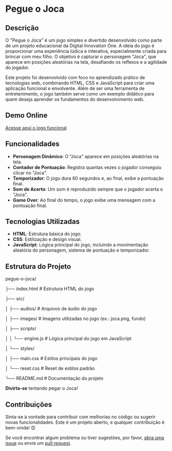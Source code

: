 # Pegue o Joca

## Descrição

O "Pegue o Joca" é um jogo simples e divertido desenvolvido como parte de um projeto educacional da Digital Innovation One. A ideia do jogo é proporcionar uma experiência lúdica e interativa, especialmente criada para brincar com meu filho. O objetivo é capturar o personagem "Joca", que aparece em posições aleatórias na tela, desafiando os reflexos e a agilidade do jogador.

Este projeto foi desenvolvido com foco no aprendizado prático de tecnologias web, combinando HTML, CSS e JavaScript para criar uma aplicação funcional e envolvente. Além de ser uma ferramenta de entretenimento, o jogo também serve como um exemplo didático para quem deseja aprender os fundamentos do desenvolvimento web.

## Demo Online
[Acesse aqui o jogo funcional](https://brucsa.github.io/pegue-o-joca/)

## Funcionalidades

* **Personagem Dinâmico**: O "Joca" aparece em posições aleatórias na tela.
* **Contador de Pontuação**: Registra quantas vezes o jogador conseguiu clicar no "Joca".
* **Temporizador**: O jogo dura 60 segundos e, ao final, exibe a pontuação final.
* **Som de Acerto**: Um som é reproduzido sempre que o jogador acerta o "Joca".
* **Game Over**: Ao final do tempo, o jogo exibe uma mensagem com a pontuação final.

## Tecnologias Utilizadas

* **HTML**: Estrutura básica do jogo.
* **CSS**: Estilização e design visual.
* **JavaScript**: Lógica principal do jogo, incluindo a movimentação aleatória do personagem, sistema de pontuação e temporizador.

## Estrutura do Projeto
pegue-o-joca/

├── index.html          # Estrutura HTML do jogo

├── src/

│   ├── audios/         # Arquivos de áudio do jogo

│   ├── images/         # Imagens utilizadas no jogo (ex.: joca.png, fundo)

│   ├── scripts/

│   │   └── engine.js   # Lógica principal do jogo em JavaScript

│   └── styles/

│       ├── main.css    # Estilos principais do jogo

│       └── reset.css   # Reset de estilos padrão

└── README.md           # Documentação do projeto

**Divirta-se** tentando pegar o Joca!

## Contribuições

Sinta-se à vontade para contribuir com melhorias no código ou sugerir novas funcionalidades. Este é um projeto aberto, e qualquer contribuição é bem-vinda! 😊

Se você encontrar algum problema ou tiver sugestões, por favor, [abra uma issue](https://github.com/brucsa/pegue-o-joca/issues) ou envie um [pull request](https://github.com/brucsa/pegue-o-joca/pulls).
